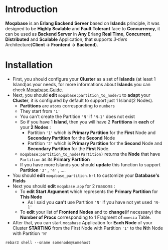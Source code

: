 
# Introduction

**Moqabase** is an **Erlang Backend Server** based on **Islands** principle, it was designed
to be **Highly Scalable** and **Fault Tolerant** face to **Concurrency**, it can be used as **Backend Server** in **Any**
Erlang **Real Time**, **Concurrent**, **Distributed** and **Scalable** Application, that supports *3-tiers*
Architecture(**Client -> Frontend -> Backend**).<br>

# Installation

- First, you should configure your **Cluster** as a set of **Islands** (at least 1 Island)as your needs,
for more informations about **Islands** you can check [Moqabase Guide](https://github.com/MOQA-Solutions/moqabase/docs/moqabase_guide.asciidoc).<br>
- Next, you should **edit** `moqabase:partition_to_node/1` to **adapt** your **Cluster**, it is configured
by default to support just 1 Island(2 Nodes).
  - **Partitions** are `atoms` corresponding to `numbers`
  - They start from `'1'`
  - You can't create the Partition `'N'` if `'N-1'` does not exist
  - So if you have 1 **Island**, then you will have 2 **Partitions** in **each** of your **2 Nodes** :
    - Partition `'1'` which is **Primary Partition** for the **First** Node and **Secondary Partition** for the **Second** Node
    - Partition `'2'` which is **Primary Partition** for the **Second** Node and **Secondary Partition** for the **First** Node.
  - `moqabase:partition_to_node(Partition)` returns the **Node** that have `Partition` as its **Primary Partition**
  - If you have more Islands you should **update** this function to support **Partition** `'3'` , `'4'` , ....
- You should **edit** `moqabase_partition.hrl` to customize your **Database's Fields**
- Next you should **edit** `moqabase.app` for 2 reasons :
  - To **edit Start Argument** which represents the **Primary Partition** for **This Node**
    - As I said you **can't** use Partition `'N'` if you have not yet used `'N-1'`
  - To **edit**  your list of **Frontend Nodes** and to **change**(if necessary) the **Number of Procs** corresponding to 1 Fragment of `mnesia` Table.
- After that, you can start `moqabase` Application for **Each Node** of your Cluster **STARTING** from the First
Node with Partition `'1'` to the **N**th Node with Partition `'N'` 
```
rebar3 shell --sname somenode@somehost
```




